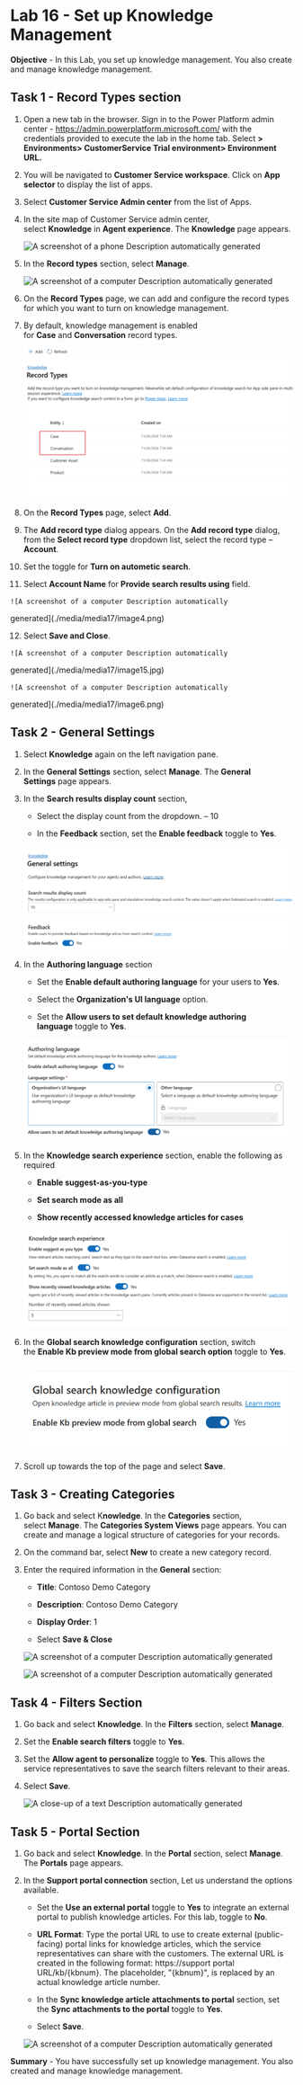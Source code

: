 # Lab 16 - Set up Knowledge Management

**Objective** - In this Lab, you set up knowledge management. You also create and manage knowledge management.



## Task 1 - Record Types section

1.  Open a new tab in the browser. Sign in to the Power Platform admin
    center - https://admin.powerplatform.microsoft.com/ with the
    credentials provided to execute the lab in the home tab. Select **> Environments>
    CustomerService Trial environment> Environment URL.**

2.  You will be navigated to **Customer Service workspace**. Click on **App selector** to display the list of apps.
   
3.  Select **Customer Service Admin center** from the list of Apps.
4.  In the site map of Customer Service admin center,
    select **Knowledge** in **Agent experience**. The **Knowledge** page
    appears.

    ![A screenshot of a phone Description automatically
generated](./media/media17/image1.png)

5.  In the **Record types** section, select **Manage**.

    ![A screenshot of a computer Description automatically
generated](./media/media17/image2.png)

6.  On the **Record Types** page, we can add and configure the record
    types for which you want to turn on knowledge management.

7.  By default, knowledge management is enabled
    for **Case** and **Conversation** record types.

    ![](./media/media17/image3.png)

8.  On the **Record Types** page, select **Add**.

9.  The **Add record type** dialog appears. On the **Add record
    type** dialog, from the **Select record type** dropdown list, select
    the record type – **Account**.

10.  Set the toggle for **Turn on autometic search**.
11.  Select **Account Name** for **Provide search results using** field.

    ![A screenshot of a computer Description automatically
generated](./media/media17/image4.png)

12.  Select **Save and Close**.

    ![A screenshot of a computer Description automatically
generated](./media/media17/image15.jpg)

    ![A screenshot of a computer Description automatically
generated](./media/media17/image6.png)

## Task 2 - General Settings

1.  Select **Knowledge** again on the left navigation pane.

2.  In the **General Settings** section, select **Manage**.
    The **General Settings** page appears.

3.  In the **Search results display count** section,

    - Select the display count from the dropdown. – 10

    - In the **Feedback** section, set the **Enable feedback** toggle
      to **Yes**.

    ![](./media/media17/image7.png)

4.  In the **Authoring language** section

    - Set the **Enable default authoring language** for your users
      to **Yes**.

    - Select the **Organization's UI language** option.

    - Set the **Allow users to set default knowledge authoring
      language** toggle to **Yes**.

    ![](./media/media17/image8.png)

1.  In the **Knowledge search experience** section, enable the following
    as required

    - **Enable suggest-as-you-type**

    - **Set search mode as all**

    - **Show recently accessed knowledge articles for cases**

    ![](./media/media17/image9.png)

7.  In the **Global search knowledge configuration** section, switch
    the **Enable Kb preview mode from global search option** toggle
    to **Yes**.

    ![](./media/media17/image10.png)

8.  Scroll up towards the top of the page and select **Save**.

## Task 3 - Creating Categories 

1. Go back and select K**nowledge**. In the **Categories** section,
select **Manage**. The **Categories System Views** page appears. You can
create and manage a logical structure of categories for your records.

2.  On the command bar, select **New** to create a new category record.

3.  Enter the required information in the **General** section:

    - **Title**: Contoso Demo Category

    - **Description**: Contoso Demo Category

    - **Display Order**: 1

    - Select **Save & Close**

    ![A screenshot of a computer Description automatically
generated](./media/media17/image11.png)

    ![A screenshot of a computer Description automatically
generated](./media/media17/image12.png)

## Task 4 - Filters Section

1.  Go back and select **Knowledge**. In the **Filters** section,
select **Manage**.

2.  Set the **Enable search filters** toggle to **Yes**.

3.  Set the **Allow agent to personalize** toggle to **Yes**. This
    allows the service representatives to save the search filters
    relevant to their areas.

4.  Select **Save**.

    ![A close-up of a text Description automatically
generated](./media/media17/image13.png)

## Task 5 - Portal Section

1.  Go back and select **Knowledge**. In the **Portal** section,
select **Manage**. The **Portals** page appears.

2.  In the **Support portal connection** section, Let us understand the
    options available.

    - Set the **Use an external portal** toggle to **Yes** to integrate
      an external portal to publish knowledge articles. For this lab,
      toggle to **No**.

    - **URL Format**: Type the portal URL to use to create external
      (public-facing) portal links for knowledge articles, which the
      service representatives can share with the customers. The external
      URL is created in the following format: https://support portal
      URL/kb/{kbnum}. The placeholder, "{kbnum}", is replaced by an
      actual knowledge article number.

    - In the **Sync knowledge article attachments to portal** section,
      set the **Sync attachments to the portal** toggle to **Yes**.

    - Select **Save**.

    ![A screenshot of a computer Description automatically
generated](./media/media17/image14.png)


**Summary** - You have successfully set up knowledge management. You also created and manage knowledge management.

